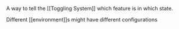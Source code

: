 A way to tell the [[Toggling System]] which feature is in which state.

Different [[environment]]s might have different configurations